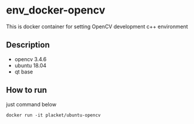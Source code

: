 # env_docker-opencv
This is docker container for setting OpenCV development c++ environment

## Description
* opencv 3.4.6
* ubuntu 18.04
* qt base

## How to run
just command below
```
docker run -it placket/ubuntu-opencv
```

